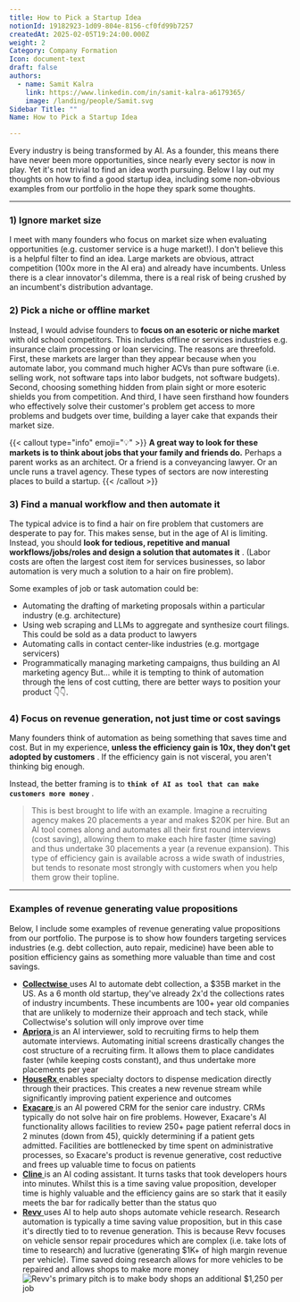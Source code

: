 ```yaml
---
title: How to Pick a Startup Idea
notionId: 19182923-1d09-804e-8156-cf0fd99b7257
createdAt: 2025-02-05T19:24:00.000Z
weight: 2
Category: Company Formation
Icon: document-text
draft: false
authors:
  - name: Samit Kalra
    link: https://www.linkedin.com/in/samit-kalra-a6179365/
    image: /landing/people/Samit.svg
Sidebar Title: ""
Name: How to Pick a Startup Idea

---
```




Every industry is being transformed by AI. As a founder, this means there have never been more opportunities, since nearly every sector is now in play. Yet it's not trivial to find an idea worth pursuing. Below I lay out my thoughts on how to find a good startup idea, including some non-obvious examples from our portfolio in the hope they spark some thoughts.

---


### 1) Ignore market size


I meet with many founders who focus on market size when evaluating opportunities (e.g. customer service is a huge market!). I don't believe this is a helpful filter to find an idea. Large markets are obvious, attract competition (100x more in the AI era) and already have incumbents. Unless there is a clear innovator's dilemma, there is a real risk of being crushed by an incumbent's distribution advantage.

###  **2) Pick a niche or offline market** 


Instead, I would advise founders to  **focus on an esoteric or niche market**  with old school competitors. This includes offline or services industries e.g. insurance claim processing or loan servicing. The reasons are threefold. First, these markets are larger than they appear because when you automate labor, you command much higher ACVs than pure software (i.e. selling work, not software taps into labor budgets, not software budgets). Second, choosing something hidden from plain sight or more esoteric shields you from competition. And third, I have seen firsthand how founders who effectively solve their customer's problem get access to more problems and budgets over time, building a layer cake that expands their market size.

{{< callout type="info" emoji="💡" >}}
 **A great way to look for these markets is to think about jobs that your family and friends do.**  Perhaps a parent works as an architect. Or a friend is a conveyancing lawyer. Or an uncle runs a travel agency. These types of sectors are now interesting places to build a startup.
{{< /callout >}}


###  **3) Find a manual workflow and then automate it** 


The typical advice is to find a hair on fire problem that customers are desperate to pay for. This makes sense, but in the age of AI is limiting. Instead, you should  **look for tedious, repetitive and manual workflows/jobs/roles and design a solution that automates it** . (Labor costs are often the largest cost item for services businesses, so labor automation is very much a solution to a hair on fire problem). 

Some examples of job or task automation could be: 

- Automating the drafting of marketing proposals within a particular industry (e.g. architecture)
- Using web scraping and LLMs to aggregate and synthesize court filings. This could be sold as a data product to lawyers
- Automating calls in contact center-like industries (e.g. mortgage servicers)
- Programmatically managing marketing campaigns, thus building an AI marketing agency
But… while it is tempting to think of automation through the lens of cost cutting, there are better ways to position your product 👇👇.

###  **4) Focus on revenue generation, not just time or cost savings** 


Many founders think of automation as being something that saves time and cost. But in my experience,  **unless the efficiency gain is 10x, they don't get adopted by customers** . If the efficiency gain is not visceral, you aren't thinking big enough.

Instead, the better framing is to  **`think of AI as tool that can make customers more money`** .

> This is best brought to life with an example. Imagine a recruiting agency makes 20 placements a year and makes $20K per hire. But an AI tool comes along and automates all their first round interviews (cost saving), allowing them to make each hire faster (time saving) and thus undertake 30 placements a year (a revenue expansion). This type of efficiency gain is available across a wide swath of industries, but tends to resonate most strongly with customers when you help them grow their topline. 


---


###  **Examples of revenue generating value propositions** 


Below, I include some examples of revenue generating value propositions from our portfolio. The purpose is to show how founders targeting services industries (e.g. debt collection, auto repair, medicine) have been able to position efficiency gains as something more valuable than time and cost savings.

- [ **Collectwise** ](https://collectwise.com/) uses AI to automate debt collection, a $35B market in the US. As a 6 month old startup, they've already 2x'd the collections rates of industry incumbents. These incumbents are 100+ year old companies that are unlikely to modernize their approach and tech stack, while Collectwise's solution will only improve over time
- [ **Apriora** ](https://www.apriora.ai/) is an AI interviewer, sold to recruiting firms to help them automate interviews. Automating initial screens drastically changes the cost structure of a recruiting firm. It allows them to place candidates faster (while keeping costs constant), and thus undertake more placements per year
- [ **HouseRx** ](https://houserx.com/) enables specialty doctors to dispense medication directly through their practices. This creates a new revenue stream while significantly improving patient experience and outcomes
- [ **Exacare** ](https://www.exacare.com/) is an AI powered CRM for the senior care industry. CRMs typically do not solve hair on fire problems. However, Exacare's AI functionality allows facilities to review 250+ page patient referral docs in 2 minutes (down from 45), quickly determining if a patient gets admitted. Facilities are bottlenecked by time spent on administrative processes, so Exacare's product is revenue generative, cost reductive and frees up valuable time to focus on patients
- [ **Cline** ](https://cline.bot/) is an AI coding assistant. It turns tasks that took developers hours into minutes. Whilst this is a time saving value proposition, developer time is highly valuable and the efficiency gains are so stark that it easily meets the bar for radically better than the status quo
- [ **Revv** ](https://www.revvhq.com/) uses AI to help auto shops automate vehicle research. Research automation is typically a time saving value proposition, but in this case it's directly tied to to revenue generation. This is because Revv focuses on vehicle sensor repair procedures which are complex (i.e. take lots of time to research) and lucrative (generating $1K+ of high margin revenue per vehicle). Time saved doing research allows for more vehicles to be repaired and allows shops to make more money
![Revv's primary pitch is to make body shops an additional $1,250 per job](https://prod-files-secure.s3.us-west-2.amazonaws.com/52e751b5-230f-4649-8c4e-0224e58da4f9/370e296b-f1ec-4862-970d-c6e37079c7a0/Screen_Shot_2025-02-02_at_1.08.01_PM.png?X-Amz-Algorithm=AWS4-HMAC-SHA256&X-Amz-Content-Sha256=UNSIGNED-PAYLOAD&X-Amz-Credential=ASIAZI2LB4667PFCNHY3%2F20251004%2Fus-west-2%2Fs3%2Faws4_request&X-Amz-Date=20251004T202106Z&X-Amz-Expires=3600&X-Amz-Security-Token=IQoJb3JpZ2luX2VjEMj%2F%2F%2F%2F%2F%2F%2F%2F%2F%2FwEaCXVzLXdlc3QtMiJHMEUCIQD9PxvWrOOZ0ku7UoOAHLxPXJclZKjwFlW1gEQIpz2FTQIgR6ugzhXWyKlq0urHRERcoyRim9C2a3zdqQDeWyaqZUYq%2FwMIYRAAGgw2Mzc0MjMxODM4MDUiDFq8DUVItObhp7GgySrcA5uDmeA79sL8GhkXO4isC%2BUi4RFPro%2FUFS%2BZ9vjpsEbsxFh0LX9AtUYX4iOf%2FQKh9YblpgrlmN91ix7x%2BSnz0WOabQ%2BbPhQZoJiHeK7%2F%2BOhd8Xa%2FhqiubhRYM4pvwkcplhEh6qLLXdmmYW06RIh1kZzJPax9Urg9fKia1uCelZSUVqRAsSBOoFEODPdBZixZvXaQaInWzpcvrw85Srb0pXnvSXx1AFa0y6rYTM5KGkZWsl%2BIA%2FCK0JgudWz1aK6ncpyvHUA9tTD%2FLD1UzTT0YqzDHlLyI2MK%2FiAbRU03PjhagCgxjO3qfGTkaLaFzsXF%2BftnJ%2BM7AHSGBf40AwrJGa1t%2Bw%2FWV9Z1QIWh9n61mZynoKEaPhxq3jDJ3MCrd5vf4L86eFL6Yv3OzhkJchkenQGBK7%2F7U0kyEpHxodb1nvfl%2BrxUbAZyCqwh3kQAhlFy1x6gfZImWbRH8ENwvCOamJW9hTZwYATQGYbMK7cJPXwhderDomXUN2DbYGFpy%2FHSD%2F07JXVC8J7Xjvsik3rn9W2SSatQHD4b%2FsK9XDew1oFtRbM1RGiRXcb6xr9As2yvMV0JL2LO3zE8Uq5Xv%2FZiDnYKgPv%2FErZ0gIKX%2BtV%2FVP1yi4JRmT00EmEUE%2BuuMIuPhccGOqUB0U7WEouwAKqIx4nTC3an7Is17MaRNMjMNV0PjfAa%2BK3HUiXPpNHxEOhomIz%2FP%2BfLoWkDFpx58EvWgd2W0W3%2FgtvT5pYncKKJP2ZxgjLYmnPCjkZFjubf%2B5BPeO4v%2BCu9NxxExnhIX6jGtgGCWxeoBM%2BIkJ8ET3aYnpmOLlUCf7eFXF%2BkZ1x6YF%2B9VuOUh%2F3FuAYCs4WLq0QXoZcBdx2K%2Fy7xYXQw&X-Amz-Signature=e566f7a31cd92ab8966fdbdafe0a0c610c4ecb3ad0d8f688c5e6449f89495257&X-Amz-SignedHeaders=host&x-amz-checksum-mode=ENABLED&x-id=GetObject)

